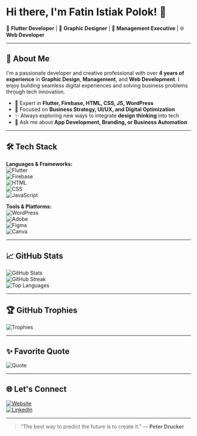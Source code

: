 # Hi there, I'm Fatin Istiak Polok! 👋

🎯 **Flutter Developer** | 🎨 **Graphic Designer** | 🏢 **Management Executive** | 🌐 **Web Developer**

---

## 🚀 About Me
I'm a passionate developer and creative professional with over **4 years of experience** in **Graphic Design**, **Management**, and **Web Development**. I enjoy building seamless digital experiences and solving business problems through tech innovation.

- 🔧 Expert in **Flutter, Firebase, HTML, CSS, JS, WordPress**
- 🧠 Focused on **Business Strategy, UI/UX, and Digital Optimization**
- ✨ Always exploring new ways to integrate **design thinking** into tech
- 💬 Ask me about **App Development, Branding, or Business Automation**

---

## 🛠️ Tech Stack

**Languages & Frameworks:**  
![Flutter](https://img.shields.io/badge/Flutter-02569B?style=for-the-badge&logo=flutter&logoColor=white)  
![Firebase](https://img.shields.io/badge/Firebase-FFCA28?style=for-the-badge&logo=firebase&logoColor=black)  
![HTML](https://img.shields.io/badge/HTML5-E34F26?style=for-the-badge&logo=html5&logoColor=white)  
![CSS](https://img.shields.io/badge/CSS3-1572B6?style=for-the-badge&logo=css3&logoColor=white)  
![JavaScript](https://img.shields.io/badge/JavaScript-F7DF1E?style=for-the-badge&logo=javascript&logoColor=black)

**Tools & Platforms:**  
![WordPress](https://img.shields.io/badge/WordPress-21759B?style=for-the-badge&logo=wordpress&logoColor=white)  
![Adobe](https://img.shields.io/badge/Adobe-FF0000?style=for-the-badge&logo=adobe&logoColor=white)  
![Figma](https://img.shields.io/badge/Figma-F24E1E?style=for-the-badge&logo=figma&logoColor=white)  
![Canva](https://img.shields.io/badge/Canva-00C4CC?style=for-the-badge&logo=canva&logoColor=white)

---

## 📈 GitHub Stats

![GitHub Stats](https://github-readme-stats.vercel.app/api?username=IstiakPolok&show_icons=true&theme=radical)  
![GitHub Streak](https://github-readme-streak-stats.herokuapp.com/?user=IstiakPolok&theme=radical)  
![Top Languages](https://github-readme-stats.vercel.app/api/top-langs/?username=IstiakPolok&layout=compact&theme=radical)

---

## 🏆 GitHub Trophies

![Trophies](https://github-profile-trophy.vercel.app/?username=IstiakPolok&theme=onedark&column=7)

---

## ✨ Favorite Quote

![Quote](https://quotes-github-readme.vercel.app/api?type=horizontal&theme=radical)

---

## 🌐 Let's Connect

[![Website](https://img.shields.io/badge/Website-polok.site-blue?style=for-the-badge&logo=google-chrome)](https://polok.site)  
[![LinkedIn](https://img.shields.io/badge/LinkedIn-Fatin%20Istiak%20Polok-blue?style=for-the-badge&logo=linkedin)](https://www.linkedin.com/in/fatin-istiak-polok-885574137/)

---

> “The best way to predict the future is to create it.” — **Peter Drucker**
